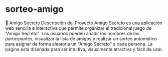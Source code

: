 # sorteo-amigo
🎉 Amigo Secreto
Descripción del Proyecto
Amigo Secreto es una aplicación web sencilla e interactiva que permite organizar el tradicional juego de "Amigo Secreto". Los usuarios pueden añadir los nombres de los participantes, visualizar la lista de amigos y realizar un sorteo automático para asignar de forma aleatoria un "Amigo Secreto" a cada persona. La página está diseñada para ser intuitiva, visualmente atractiva y fácil de usar.
